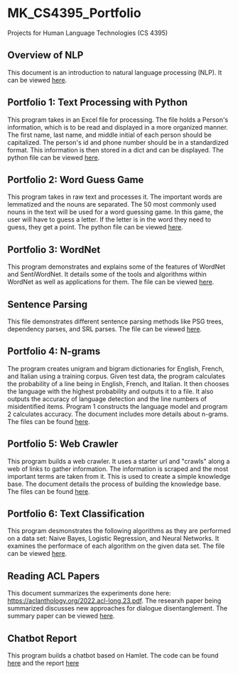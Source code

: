# MK_CS4395_Portfolio
Projects for Human Language Technologies (CS 4395)

## Overview of NLP
This document is an introduction to natural language processing (NLP). It can be viewed [here](Overview_of_NLP.pdf).

## Portfolio 1: Text Processing with Python
This program takes in an Excel file for processing. The file holds a Person's information, which is to be read and displayed in a more organized manner. The first name, last name, and middle initial of each person should be capitalized. The person's id and phone number should be in a standardized format. This information is then stored in a dict and can be displayed. The python file can be viewed [here](Homework1_mxk190048.py).

## Portfolio 2: Word Guess Game
This program takes in raw text and processes it. The important words are lemmatized and the nouns are separated. The 50 most commonly used nouns in the text will be used for a word guessing game. In this game, the user will have to guess a letter. If the letter is in the word they need to guess, they get a point. The python file can be viewed [here](Homework2_mxk190048.py).

## Portfolio 3: WordNet
This program demonstrates and explains some of the features of WordNet and SentiWordNet. It details some of the tools and algorithms within WordNet as well as applications for them. The file can be viewed [here](Homework3_mxk190048.pdf).

## Sentence Parsing
This file demonstrates different sentence parsing methods like PSG trees, dependency parses, and SRL parses. The file can be viewed [here](Sentence_Parsing-MXK190048).

## Portfolio 4: N-grams
The program creates unigram and bigram dictionaries for English, French, and Italian using a training corpus. Given test data, the program calculates the probability of a line being in English, French, and Italian. It then chooses the language with the highest probability and outputs it to a file. It also outputs the accuracy of language detection and the line numbers of misidentified items. Program 1 constructs the language model and program 2 calculates accuracy. The document includes more details about n-grams. The files can be found [here](Homework4_mxk190048.zip).

## Portfolio 5: Web Crawler
This program builds a web crawler. It uses a starter url and "crawls" along a web of links to gather information. The information is scraped and the most important terms are taken from it. This is used to create a simple knowledge base. The document details the process of building the knowledge base. The files can be found [here](Homework5_mxk190048.zip).

## Portfolio 6: Text Classification
This program desmonstrates the following algorithms as they are performed on a data set: Naive Bayes, Logistic Regression, and Neural Networks. It examines the performace of each algorithm on the given data set. The file can be viewed [here](Text_Classification-MXK190048.pdf).

## Reading ACL Papers
This document summarizes the experiments done here: https://aclanthology.org/2022.acl-long.23.pdf. The researxh paper being summarized discusses new approaches for dialogue disentanglement. The summary paper can be viewed [here](Reading_ACL_Papers-mxk190048).

## Chatbot Report
This program builds a chatbot based on Hamlet. The code can be found [here](main.py) and the report [here](Chatbot_Report.pdf)
